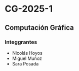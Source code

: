 # CG-2025-1

## Computación Gráfica

### Integgrantes

* Nicolás Hoyos
* Miguel Muñoz
* Sara Posada
